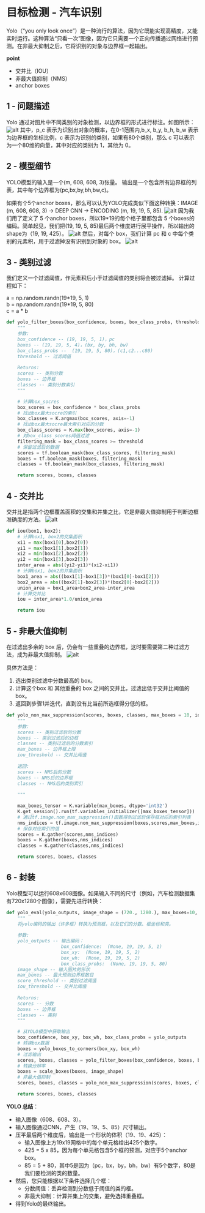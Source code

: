 # 目标检测 - 汽车识别
Yolo（“you only look once”）是一种流行的算法，因为它既能实现高精度，又能实时运行。这种算法“只看一次”图像，因为它只需要一个正向传播通过网络进行预测。在非最大抑制之后，它将识别的对象与边界框一起输出。

**point**
- 交并比（IOU）
- 非最大值抑制（NMS）
- anchor boxes

## 1 - 问题描述
Yolo 通过对图片中不同类别的对象检测，以边界框的形式进行标注。如图所示：
![alt](./picture/box_label.png)
其中，p_c 表示为识别出对象的概率，在0-1范围内,b_x, b_y, b_h, b_w 表示为边界框的坐标比例，c 表示为识别的类别，如果有80个类别，那么 c 可以表示为一个80维的向量，其中对应的类别为 1，其他为 0。

## 2 - 模型细节
YOLO模型的输入是一个(m, 608, 608, 3)张量。
输出是一个包含所有边界框的列表，其中每个边界框为(pc,bx,by,bh,bw,c)。

如果有个5个anchor boxes，那么可以认为YOLO完成类似下面这种转换：IMAGE (m, 608, 608, 3) -> DEEP CNN -> ENCODING (m, 19, 19, 5, 85).
![alt](./picture/architecture.png)
因为我们用了定义了 5 个anchor boxes，所以19*19的每个格子里都包含 5 个boxes的编码。简单起见，我们把(19, 19, 5, 85)最后两个维度进行展平操作，所以输出的shape为（19, 19, 425）。
![alt](./picture/flatten.png)
然后，对每个 box，我们计算 pc 和 c 中每个类别的元素积，用于过滤掉没有识别到对象的 box。
![alt](./picture/probability_extraction.png)

## 3 - 类别过滤
我们定义一个过滤阈值，作元素积后小于过滤阈值的类别将会被过滤掉。
计算过程如下：

a = np.random.randn(19\*19, 5, 1)<br>
b = np.random.randn(19\*19, 5, 80)<br>
c = a * b

```python
def yolo_filter_boxes(box_confidence, boxes, box_class_probs, threshold = .6):
    """
    参数:
    box_confidence -- (19, 19, 5, 1)，pc
    boxes -- (19, 19, 5, 4)，(bx, by, bh, bw)
    box_class_probs --  (19, 19, 5, 80)，(c1,c2...c80)
    threshold -- 过滤阈值
    
    Returns:
    scores -- 类别分数
    boxes -- 边界框
    classes -- 类别分数索引
    """

    # 计算box_socres
    box_scores = box_confidence * box_class_probs
    # 找出box最大socre的索引
    box_classes = K.argmax(box_scores, axis=-1)
    # 找出box最大socre最大索引对应的分数
    box_class_scores = K.max(box_scores, axis=-1)
    # 对box_class_scores阈值过滤
    filtering_mask = box_class_scores >= threshold
    # 保留过滤后的数据
    scores = tf.boolean_mask(box_class_scores, filtering_mask)
    boxes = tf.boolean_mask(boxes, filtering_mask)
    classes = tf.boolean_mask(box_classes, filtering_mask)

    return scores, boxes, classes

```

## 4 - 交并比
交并比是指两个边框覆盖面积的交集和并集之比，它是非最大值抑制用于判断边框准确度的方法。
![alt](./picture/iou.png)

```python
def iou(box1, box2):
    # 计算box1, box2的交集面积
    xi1 = max(box1[0],box2[0])
    yi1 = max(box1[1],box2[1])
    xi2 = min(box1[2],box2[2])
    yi2 = min(box1[3],box2[3])
    inter_area = abs((yi2-yi1)*(xi2-xi1))
    # 计算box1, box2的并集面积
    box1_area = abs((box1[1]-box1[3])*(box1[0]-box1[2]))
    box2_area = abs((box2[1]-box2[3])*(box2[0]-box2[2]))
    union_area = box1_area+box2_area-inter_area
    # 计算交并比
    iou = inter_area*1.0/union_area

    return iou
```

## 5 - 非最大值抑制
在过滤出多余的 box 后，仍会有一些重叠的边界框，这时要需要第二种过滤方法，成为非最大值抑制。
![alt](./picture/non-max-suppression.png)

具体方法是：
1. 选出类别过滤中分数最高的 box。
2. 计算这个box 和 其他重叠的 box 之间的交并比，过滤出低于交并比阈值的 box。
3. 返回到步骤1并迭代，直到没有比当前所选框得分低的框。

```python
def yolo_non_max_suppression(scores, boxes, classes, max_boxes = 10, iou_threshold = 0.5):
    """
    参数:
    scores -- 类别过滤后的分数
    boxes -- 类别过滤后的边框
    classes -- 类别过滤后的分数索引
    max_boxes -- 边界框上限
    iou_threshold -- 交并比阈值
    
    返回:
    scores -- NMS后的分数
    boxes -- NMS后的边界框
    classes -- NMS后的类别索引
    
    """

    max_boxes_tensor = K.variable(max_boxes, dtype='int32')
    K.get_session().run(tf.variables_initializer([max_boxes_tensor]))
    # 通过tf.image.non_max_suppression()函数得到过滤后保存框对应的索引列表
    nms_indices = tf.image.non_max_suppression(boxes,scores,max_boxes,iou_threshold)
    # 保存对应索引的值
    scores = K.gather(scores,nms_indices)
    boxes = K.gather(boxes,nms_indices)
    classes = K.gather(classes,nms_indices)

    return scores, boxes, classes
```

## 6 - 封装
Yolo模型可以运行608x608图像。如果输入不同的尺寸（例如，汽车检测数据集有720x1280个图像），需要先进行转换：

```python
def yolo_eval(yolo_outputs, image_shape = (720., 1280.), max_boxes=10, score_threshold=.6, iou_threshold=.5):
    """
    将yolo编码的输出（许多框）转换为预测框，以及它们的分数、框坐标和类。
    
    参数:
    yolo_outputs -- 输出编码：
                    box_confidence:  (None, 19, 19, 5, 1)
                    box_xy:  (None, 19, 19, 5, 2)
                    box_wh:  (None, 19, 19, 5, 2)
                    box_class_probs:  (None, 19, 19, 5, 80)
    image_shape -- 输入图片的形状
    max_boxes -- 最大预测边界框数目
    score_threshold -- 类别过滤阈值
    iou_threshold -- 交并比阈值
    
    Returns:
    scores -- 分数
    boxes -- 边界框
    classes -- 类别
    """

    # 从YOLO模型中获取输出
    box_confidence, box_xy, box_wh, box_class_probs = yolo_outputs
    # 转换box数据
    boxes = yolo_boxes_to_corners(box_xy, box_wh)
    # 过滤输出
    scores, boxes, classes = yolo_filter_boxes(box_confidence, boxes, box_class_probs, threshold = score_threshold)
    # 转换分辨率
    boxes = scale_boxes(boxes, image_shape)
    # 非最大值抑制
    scores, boxes, classes = yolo_non_max_suppression(scores, boxes, classes, max_boxes, iou_threshold)

    return scores, boxes, classes
```

**YOLO 总结**：
- 输入图像（608、608、3）。
- 输入图像通过CNN，产生（19、19、5、85）尺寸输出。
- 压平最后两个维度后，输出是一个形状的体积（19、19、425）：
  - 输入图像上方19x19网格中的每个单元格给出425个数字。
  - 425 = 5 x 85，因为每个单元格包含5个框的预测，对应于5个anchor box。
  - 85 = 5 + 80，其中5是因为（pc，bx，by，bh，bw）有5个数字，80是我们要检测的类的数量。
- 然后，您只能根据以下条件选择几个框：
  - 分数阈值：丢弃检测到分数低于阈值的类的框。
  - 非最大抑制：计算并集上的交集，避免选择重叠框。
- 得到Yolo的最终输出。
